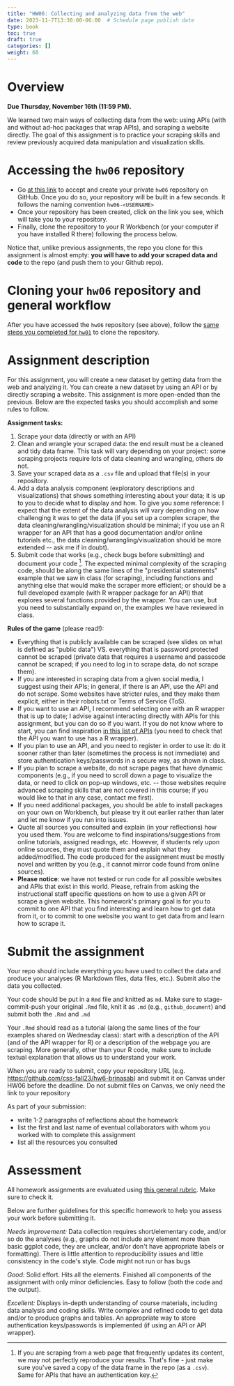 ```yaml
---
title: "HW06: Collecting and analyzing data from the web"
date: 2023-11-7T13:30:00-06:00  # Schedule page publish date
type: book
toc: true
draft: true
categories: []
weight: 60
---
```




# Overview

**Due Thursday, November 16th (11:59 PM).**

We learned two main ways of collecting data from the web: using APIs (with and without ad-hoc packages that wrap APIs), and scraping a website directly. The goal of this assignment is to practice your scraping skills and review previously acquired data manipulation and visualization skills. 


# Accessing the `hw06` repository

* Go [at this link](https://classroom.github.com/a/xOJgAbBN) to accept and create your private `hw06` repository on GitHub. Once you do so, your repository will be built in a few seconds. It follows the naming convention `hw06-<USERNAME>`  
* Once your repository has been created, click on the link you see, which will take you to your repository. 
* Finally, clone the repository to your R Workbench (or your computer if you have installed R there) following the process below.

Notice that, unlike previous assignments, the repo you clone for this assignment is almost empty: **you will have to add your scraped data and code** to the repo (and push them to your Github repo).


# Cloning your `hw06` repository and general workflow

After you have accessed the `hw06` repository (see above), follow the [same steps you completed for `hw01`](/homework/edit-readme/) to clone the repository.


# Assignment description

For this assignment, you will create a new dataset by getting data from the web and analyzing it. You can create a new dataset by using an API or by directly scraping a website. This assignment is more open-ended than the previous. Below are the expected tasks you should accomplish and some rules to follow.

**Assignment tasks:**

1. Scrape your data (directly or with an API)
1. Clean and wrangle your scraped data: the end result must be a cleaned and tidy data frame. This task will vary depending on your project: some scraping projects require lots of data cleaning and wrangling, others do not.
1. Save your scraped data as a `.csv` file and upload that file(s) in your repository.
1. Add a data analysis component (exploratory descriptions and visualizations) that shows something interesting about your data; it is up to you to decide what to display and how. To give you some reference: I expect that the extent of the data analysis will vary depending on how challenging it was to get the data (if you set up a complex scraper, the data cleaning/wrangling/visualization should be minimal; if you use an R wrapper for an API that has a good documentation and/or online tutorials etc., the data cleaning/wrangling/visualization should be more extended -- ask me if in doubt).
1. Submit code that works (e.g., check bugs before submitting) and document your code [^repro]. The expected minimal complexity of the scraping code, should be along the same lines of the "presidential statements" example that we saw in class (for scraping), including functions and anything else that would make the scraper more efficient; or should be a full developed example (with R wrapper package for an API) that explores several functions provided by the wrapper. You can use, but you need to substantially expand on, the examples we have reviewed in class. 


**Rules of the game** (please read!): 

  * Everything that is publicly available can be scraped (see slides on what is defined as "public data") VS. everything that is password protected cannot be scraped (private data that requires a username and passcode cannot be scraped; if you need to log in to scrape data, do not scrape them).
  * If you are interested in scraping data from a given social media, I suggest using their APIs; in general, if there is an API, use the API and do not scrape. Some websites have stricter rules, and they make them explicit, either in their robots.txt or Terms of Service (ToS).  
  * If you want to use an API, I recommend selecting one with an R wrapper that is up to date; I advise against interacting directly with APIs for this assignment, but you can do so if you want. If you do not know where to start, you can find inspiration [in this list of APIs]( https://ucsd.libguides.com/c.php?g=90743&p=3202435) (you need to check that the API you want to use has a R wrapper).
  * If you plan to use an API, and you need to register in order to use it: do it sooner rather than later (sometimes the process is not immediate) and store authentication keys/passwords in a secure way, as shown in class.
  * If you plan to scrape a website, do not scrape pages that have dynamic components (e.g., if you need to scroll down a page to visualize the data, or need to click on pop-up windows, etc. -- those websites require advanced scraping skills that are not covered in this course; if you would like to that in any case, contact me first).
  * If you need additional packages, you should be able to install packages on your own on Workbench, but please try it out earlier rather than later and let me know if you run into issues.
  * Quote all sources you consulted and explain (in your reflections) how you used them. You are welcome to find inspirations/suggestions from online tutorials, assigned readings, etc. However, if students rely upon online sources, they must quote them and explain what they added/modified. The code produced for the assignment must be mostly novel and written by you (e.g., it cannot mirror code found from online sources). 
  * **Please notice**: we have not tested or run code for all possible websites and APIs that exist in this world. Please, refrain from asking the instructional staff specific questions on how to use a given API or scrape a given website. This homework's primary goal is for you to commit to one API that you find interesting and learn how to get data from it, or to commit to one website you want to get data from and learn how to scrape it.


# Submit the assignment

Your repo should include everything you have used to collect the data and produce your analyses (R Markdown files, data files, etc.). Submit also the data you collected.

Your code should be put in a `Rmd` file and knitted as `md`. Make sure to stage-commit-push your original `.Rmd` file, knit it as `.md` (e.g., `github_document`) and submit both the `.Rmd` and `.md`

Your `.Rmd` should read as a tutorial (along the same lines of the four examples shared on Wednesday class): start with a description of the API (and of the API wrapper for R) or a description of the webpage you are scraping. More generally, other than your R code, make sure to include textual explanation that allows us to understand your work.

When you are ready to submit, copy your repository URL (e.g. https://github.com/css-fall23/hw6-brinasab) and submit it on Canvas under HW06 before the deadline. Do not submit files on Canvas, we only need the link to your repository 

As part of your submission:
  * write 1-2 paragraphs of reflections about the homework
  * list the first and last name of eventual collaborators with whom you worked with to complete this assignment
  * list all the resources you consulted
  

# Assessment

All homework assignments are evaluated using [this general rubric](/faq/homework-evaluations/). Make sure to check it. 

Below are further guidelines for this specific homework to help you assess your work before submitting it.

*Needs improvement:* Data collection requires short/elementary code, and/or so do the analyses (e.g., graphs do not include any element more than basic ggplot code, they are unclear, and/or don't have appropriate labels or formatting). There is little attention to reproducibility issues and little consistency in the code's style. Code might not run or has bugs

*Good:* Solid effort. Hits all the elements. Finished all components of the assignment with only minor deficiencies. Easy to follow (both the code and the output). 

*Excellent:* Displays in-depth understanding of course materials, including data analysis and coding skills. Write complex and refined code to get data and/or to produce graphs and tables. An appropriate way to store authentication keys/passwords is implemented (if using an API or API wrapper).

[^repro]: If you are scraping from a web page that frequently updates its content, we may not perfectly reproduce your results. That's fine - just make sure you've saved a copy of the data frame in the repo (as a `.csv`). Same for APIs that have an authentication key. 

